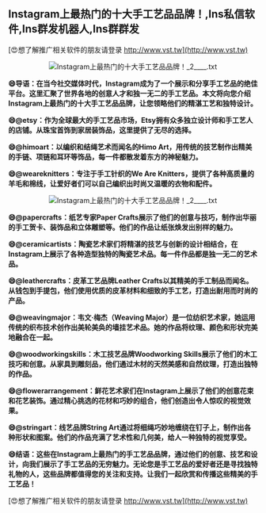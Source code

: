 ## **Instagram上最热门的十大手工艺品品牌！,Ins私信软件,Ins群发机器人,Ins群群发**

[😍想了解推广相关软件的朋友请登录 http://www.vst.tw](http://www.vst.tw)

 <center><img src="https://vst.tw/MP4/tuiguang/png/1.png" alt="Instagram上最热门的十大手工艺品品牌！_2____.txt"></center>

**😄导语：在当今社交媒体时代，Instagram成为了一个展示和分享手工艺品的绝佳平台。这里汇聚了世界各地的创意人才和独一无二的手工艺品。本文将向您介绍Instagram上最热门的十大手工艺品品牌，让您领略他们的精湛工艺和独特设计。**

**😄@etsy：作为全球最大的手工艺品市场，Etsy拥有众多独立设计师和手工艺人的店铺。从珠宝首饰到家居装饰品，这里提供了无尽的选择。**

**😄@himoart：以编织和结绳艺术而闻名的Himo Art，用传统的技艺制作出精美的手链、项链和耳环等饰品，每一件都散发着东方的神秘魅力。**

**😄@weareknitters：专注于手工针织的We Are Knitters，提供了各种高质量的羊毛和棉线，让爱好者们可以自己编织出时尚又温暖的衣物和配件。**

 <center><img src="https://vst.tw/MP4/tuiguang/png/4.png" alt="Instagram上最热门的十大手工艺品品牌！_2____.txt"></center>

**😄@papercrafts：纸艺专家Paper Crafts展示了他们的创意与技巧，制作出华丽的手工贺卡、装饰品和立体雕塑等。他们的作品让纸张焕发出别样的魅力。**

**😄@ceramicartists：陶瓷艺术家们将精湛的技艺与创新的设计相结合，在Instagram上展示了各种造型独特的陶瓷艺术品。每一件作品都是独一无二的艺术品。**

**😄@leathercrafts：皮革工艺品牌Leather Crafts以其精美的手工制品而闻名。从钱包到手提包，他们使用优质的皮革材料和细致的手工艺，打造出耐用而时尚的产品。**

**😄@weavingmajor：韦文·梅杰（Weaving Major）是一位纺织艺术家，她运用传统的织布技术创作出美轮美奂的墙挂艺术品。她的作品将纹理、颜色和形状完美地融合在一起。**

**😄@woodworkingskills：木工技艺品牌Woodworking Skills展示了他们的木工技巧和创意。从家具到雕刻品，他们通过木材的天然美感和自然纹理，打造出独特的作品。**

**😄@flowerarrangement：鲜花艺术家们在Instagram上展示了他们的创意花束和花艺装饰。通过精心挑选的花材和巧妙的组合，他们创造出令人惊叹的视觉效果。**

**😄@stringart：线艺品牌String Art通过将细绳巧妙地缠绕在钉子上，制作出各种形状和图案。他们的作品充满了艺术性和几何美，给人一种独特的视觉享受。**

**😄结语：这些在Instagram上最热门的手工艺品品牌，通过他们的创意、技艺和设计，向我们展示了手工艺品的无穷魅力。无论您是手工艺品的爱好者还是寻找独特礼物的人，这些品牌都值得您的关注和支持。让我们一起欣赏和传播这些精美的手工艺品！**

[😍想了解推广相关软件的朋友请登录 http://www.vst.tw](http://www.vst.tw)



